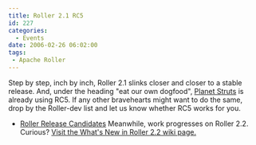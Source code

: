 ```yaml
---
title: Roller 2.1 RC5
id: 227
categories:
  - Events
date: 2006-02-26 06:02:00
tags:
 - Apache Roller
---
```


Step by step, inch by inch, Roller 2.1 slinks closer and closer to a stable release. And, under the heading "eat our own dogfood", [Planet Struts](http://www.planetstruts.org/roller/) is already using RC5\. If any other bravehearts might want to do the same, drop by the Roller-dev list and let us know whether RC5 works for you.

*   [Roller Release Candidates](http://people.apache.org/%7Esnoopdave/release_candidates/)
Meanwhile, work progresses on Roller 2.2\. Curious? [Visit the What's New in Roller 2.2 wiki page.](http://rollerweblogger.org/wiki/Wiki.jsp?page=Roller_2.2_WhatsNew)